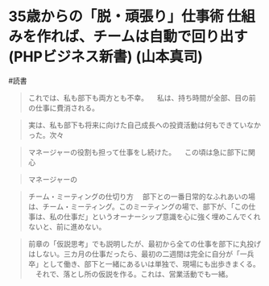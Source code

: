 # 35歳からの「脱・頑張り」仕事術 仕組みを作れば、チームは自動で回り出す (PHPビジネス新書) (山本真司)

#読書

> これでは、私も部下も両方とも不幸。 　私は、持ち時間が全部、目の前の仕事に費消される。

> 実は、私も部下も将来に向けた自己成長への投資活動は何もできていなかった。次々

> マネージャーの役割も担って仕事をし続けた。 　この頃は急に部下に関心

> マネージャーの

> チーム・ミーティングの仕切り方 　部下との一番日常的なふれあいの場は、チーム・ミーティング。このミーティングの場で、部下が、「この仕事は、私の仕事だ」というオーナーシップ意識を心に強く埋めこんでくれないと、前に進めない。

> 前章の「仮説思考」でも説明したが、最初から全ての仕事を部下に丸投げはしない。三カ月の仕事だったら、最初の二週間は完全に自分が「一兵卒」として働き、部下と一緒にあるいは単独で、現場にも出歩きまくる。 　それで、落とし所の仮説を作る。これは、営業活動でも一緒。

